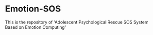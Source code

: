# Emotion-SOS
This is the repository of 'Adolescent Psychological Rescue SOS System Based on Emotion Computing'
